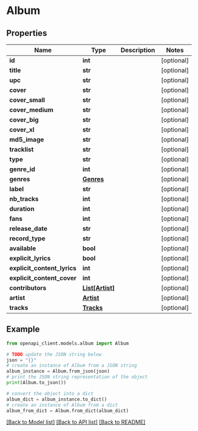 # Album


## Properties

Name | Type | Description | Notes
------------ | ------------- | ------------- | -------------
**id** | **int** |  | [optional] 
**title** | **str** |  | [optional] 
**upc** | **str** |  | [optional] 
**cover** | **str** |  | [optional] 
**cover_small** | **str** |  | [optional] 
**cover_medium** | **str** |  | [optional] 
**cover_big** | **str** |  | [optional] 
**cover_xl** | **str** |  | [optional] 
**md5_image** | **str** |  | [optional] 
**tracklist** | **str** |  | [optional] 
**type** | **str** |  | [optional] 
**genre_id** | **int** |  | [optional] 
**genres** | [**Genres**](Genres.md) |  | [optional] 
**label** | **str** |  | [optional] 
**nb_tracks** | **int** |  | [optional] 
**duration** | **int** |  | [optional] 
**fans** | **int** |  | [optional] 
**release_date** | **str** |  | [optional] 
**record_type** | **str** |  | [optional] 
**available** | **bool** |  | [optional] 
**explicit_lyrics** | **bool** |  | [optional] 
**explicit_content_lyrics** | **int** |  | [optional] 
**explicit_content_cover** | **int** |  | [optional] 
**contributors** | [**List[Artist]**](Artist.md) |  | [optional] 
**artist** | [**Artist**](Artist.md) |  | [optional] 
**tracks** | [**Tracks**](Tracks.md) |  | [optional] 

## Example

```python
from openapi_client.models.album import Album

# TODO update the JSON string below
json = "{}"
# create an instance of Album from a JSON string
album_instance = Album.from_json(json)
# print the JSON string representation of the object
print(Album.to_json())

# convert the object into a dict
album_dict = album_instance.to_dict()
# create an instance of Album from a dict
album_from_dict = Album.from_dict(album_dict)
```
[[Back to Model list]](../README.md#documentation-for-models) [[Back to API list]](../README.md#documentation-for-api-endpoints) [[Back to README]](../README.md)


